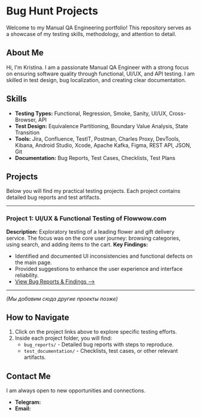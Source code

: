 # Bug Hunt Projects

Welcome to my Manual QA Engineering portfolio! This repository serves as a showcase of my testing skills, methodology, and attention to detail.

## About Me

Hi, I'm Kristina. I am a passionate Manual QA Engineer with a strong focus on ensuring software quality through functional, UI/UX, and API testing. I am skilled in test design, bug localization, and creating clear documentation.

## Skills

*   **Testing Types:** Functional, Regression, Smoke, Sanity, UI/UX, Cross-Browser, API
*   **Test Design:** Equivalence Partitioning, Boundary Value Analysis, State Transition
*   **Tools:** Jira, Confluence, TestIT, Postman, Charles Proxy, DevTools, Kibana, Android Studio, Xcode, Apache Kafka, Figma, REST API, JSON, Git
*   **Documentation:** Bug Reports, Test Cases, Checklists, Test Plans

## Projects

Below you will find my practical testing projects. Each project contains detailed bug reports and test artifacts.

---

### Project 1: UI/UX & Functional Testing of Flowwow.com
**Description:** Exploratory testing of a leading flower and gift delivery service. The focus was on the core user journey: browsing categories, using search, and adding items to the cart.
**Key Findings:**
*   Identified and documented UI inconsistencies and functional defects on the main page.
*   Provided suggestions to enhance the user experience and interface reliability.
*   [View Bug Reports & Findings -->](./Project_Flowwow/)

---
*(Мы добавим сюда другие проекты позже)*

## How to Navigate

1.  Click on the project links above to explore specific testing efforts.
2.  Inside each project folder, you will find:
    *   `bug_reports/` - Detailed bug reports with steps to reproduce.
    *   `test_documentation/` - Checklists, test cases, or other relevant artifacts.

## Contact Me

I am always open to new opportunities and connections.
*   **Telegram:**
*   **Email:** 
